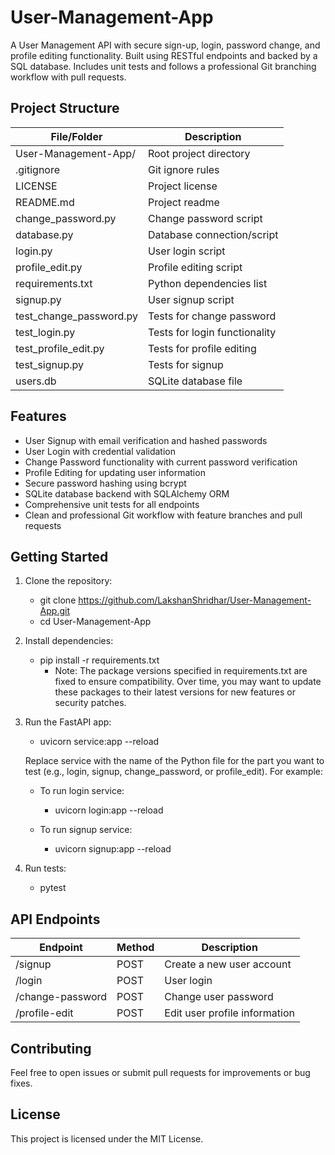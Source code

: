 # User-Management-App

A User Management API with secure sign-up, login, password change, and profile editing functionality. Built using RESTful endpoints and backed by a SQL database. Includes unit tests and follows a professional Git branching workflow with pull requests.

## Project Structure

| File/Folder            | Description                |
|-----------------------|----------------------------|
| User-Management-App/   | Root project directory     |
| .gitignore            | Git ignore rules           |
| LICENSE               | Project license            |
| README.md             | Project readme             |
| change_password.py    | Change password script      |
| database.py           | Database connection/script |
| login.py              | User login script          |
| profile_edit.py       | Profile editing script     |
| requirements.txt      | Python dependencies list   |
| signup.py             | User signup script         |
| test_change_password.py | Tests for change password  |
| test_login.py         | Tests for login functionality |
| test_profile_edit.py  | Tests for profile editing  |
| test_signup.py        | Tests for signup           |
| users.db              | SQLite database file       |

## Features

- User Signup with email verification and hashed passwords
- User Login with credential validation
- Change Password functionality with current password verification
- Profile Editing for updating user information
- Secure password hashing using bcrypt
- SQLite database backend with SQLAlchemy ORM
- Comprehensive unit tests for all endpoints
- Clean and professional Git workflow with feature branches and pull requests

## Getting Started

1. Clone the repository:

   - git clone https://github.com/LakshanShridhar/User-Management-App.git
   - cd User-Management-App

2. Install dependencies:

   - pip install -r requirements.txt
     - Note: The package versions specified in requirements.txt are fixed to ensure compatibility.
Over time, you may want to update these packages to their latest versions for new features or security patches.

3. Run the FastAPI app:

   - uvicorn service:app --reload

   Replace service with the name of the Python file for the part you want to test (e.g., login, signup, change_password, or profile_edit). For example:

   - To run login service:
     - uvicorn login:app --reload

   - To run signup service:
     - uvicorn signup:app --reload

4. Run tests:

   - pytest

## API Endpoints

| Endpoint         | Method | Description                   |
|------------------|--------|-------------------------------|
| /signup          | POST   | Create a new user account      |
| /login           | POST   | User login                    |
| /change-password | POST   | Change user password          |
| /profile-edit    | POST   | Edit user profile information |

## Contributing

Feel free to open issues or submit pull requests for improvements or bug fixes.

## License

This project is licensed under the MIT License.
